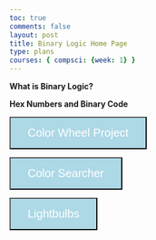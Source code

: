 ```yaml
---
toc: true
comments: false
layout: post
title: Binary Logic Home Page
type: plans
courses: { compsci: {week: 1} }
---
```

<html lang="en">
<head>
  <meta charset="UTF-8">
  <meta name="viewport" content="width=device-width, initial-scale=1.0">
  <title>Color Binary Logic Home Page</title>
</head>


<p><strong> What is Binary Logic? </strong></p>

<div>
<p><strong> Hex Numbers and Binary Code </strong></p>

<div>
  <button onclick="window.location.href='/Nighthawk-Pages/2023/11/14/COLORWHEEL.html'" style="background-color: #add8e6; color: white; padding: 15px 30px; font-size: 20px; cursor: pointer;">Color Wheel Project</button>
  <div>

  <button onclick="window.location.href='/Nighthawk-Pages/2023/11/16/COLOR_SEARCH.html'" style="background-color: #add8e6; color: white; padding: 15px 30px; font-size: 20px; cursor: pointer;">Color Searcher</button>
  <div>

<button onclick="window.location.href='/Nighthawk-Pages/2023/11/16/LIGHTBULB.html'" style="background-color: #add8e6; color: white; padding: 15px 30px; font-size: 20px; cursor: pointer;">Lightbulbs</button>

